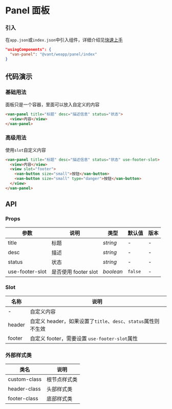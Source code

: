 # Panel 面板

### 引入

在`app.json`或`index.json`中引入组件，详细介绍见[快速上手](#/quickstart#yin-ru-zu-jian)

```json
"usingComponents": {
  "van-panel": "@vant/weapp/panel/index"
}
```

## 代码演示

### 基础用法
面板只是一个容器，里面可以放入自定义的内容

```html
<van-panel title="标题" desc="描述信息" status="状态">
  <view>内容</view>
</van-panel>
```

### 高级用法
使用`slot`自定义内容

```html
<van-panel title="标题" desc="描述信息" status="状态" use-footer-slot>
  <view>内容</view>
  <view slot="footer">
    <van-button size="small">按钮</van-button>
    <van-button size="small" type="danger">按钮</van-button>
  </view>
</van-panel>
```

## API

### Props

| 参数 | 说明 | 类型 | 默认值 | 版本 |
|-----------|-----------|-----------|-------------|-------------|
| title | 标题 | *string* | - | - |
| desc | 描述 | *string* | - | - |
| status | 状态 | *string* | - | - |
| use-footer-slot | 是否使用 footer slot | *boolean* | `false` | - |

### Slot

| 名称 | 说明 |
|-----------|-----------|
| - | 自定义内容 |
| header | 自定义 header，如果设置了`title`、`desc`、`status`属性则不生效 |
| footer | 自定义 footer，需要设置 `use-footer-slot`属性 |

### 外部样式类

| 类名 | 说明 |
|-----------|-----------|
| custom-class | 根节点样式类 |
| header-class | 头部样式类 |
| footer-class | 底部样式类 |
